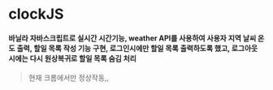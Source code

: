# clockJS

#### 바닐라 자바스크립트로 실시간 시간기능, weather API를 사용하여 사용자 지역 날씨 온도 출력, 할일 목록 작성 기능 구현, 로그인시에만 할일 목록 출력하도록 했고, 로그아웃 시에는 다시 원상복귀로 할일 목록 숨김 처리

> 현재 크롬에서만 정상작동,,

